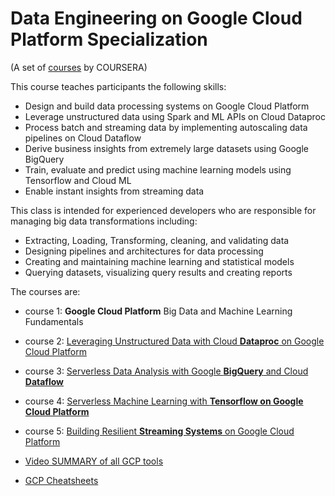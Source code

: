 # Data Engineering on Google Cloud Platform Specialization


(A set of [courses](https://www.coursera.org/specializations/gcp-data-machine-learning) by COURSERA)

This course teaches participants the following skills:

* Design and build data processing systems on Google Cloud Platform
* Leverage unstructured data using Spark and ML APIs on Cloud Dataproc
* Process batch and streaming data by implementing autoscaling data pipelines on Cloud Dataflow
* Derive business insights from extremely large datasets using Google BigQuery
* Train, evaluate and predict using machine learning models using Tensorflow and Cloud ML
* Enable instant insights from streaming data



This class is intended for experienced developers who are responsible for managing big data transformations including:

* Extracting, Loading, Transforming, cleaning, and validating data
* Designing pipelines and architectures for data processing
* Creating and maintaining machine learning and statistical models
* Querying datasets, visualizing query results and creating reports

The courses are:

* course 1: **Google Cloud Platform** Big Data and Machine Learning Fundamentals
* course 2: [Leveraging Unstructured Data with Cloud **Dataproc** on Google Cloud Platform](./Dataflow.md)
* course 3: [Serverless Data Analysis with Google **BigQuery** and Cloud **Dataflow**](./BigQuery.md)
* course 4: [Serverless Machine Learning with **Tensorflow on Google Cloud Platform**](./ML_on_GCP_with_Datalab_and_TensorFlow.md)
* course 5: [Building Resilient **Streaming Systems** on Google Cloud Platform](./streaming_pipelines_on_GCP.md)


* [Video SUMMARY of all GCP tools](https://www.coursera.org/learn/building-resilient-streaming-systems-gcp/lecture/YUGGw/summary-of-data-engineering-on-gcp-specialization)

* [GCP Cheatsheets](./GCP_cheatsheets.md)